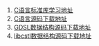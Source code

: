 1. <a href="http://www.runoob.com/cprogramming/c-standard-library-ctype-h.html">C语言标准库学习地址</a>
2. <a href="https://www.gnu.org/software/libc/libc.html">C语言源码下载地址</a>
3. <a href="http://home.gna.org/gdsl/">GDSL数据结构源码下载地址</a>
4. <a href="http://libcstl.org/download.html">libcstl数据结构源码下载地址</a>

